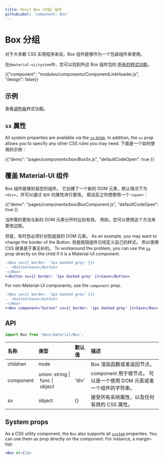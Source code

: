```yaml
---
title: React Box（分组）组件
githubLabel: 'component: Box'
---
```


# Box 分组

<p class="description">对于大多数 CSS 实用程序来说，Box 组件能够作为一个包装组件来使用。</p>

在`@material-ui/system`中，您可以找到所述 Box 组件包的 [所有的样式功能](/system/basics/#all-inclusive)。

{{"component": "modules/components/ComponentLinkHeader.js", "design": false}}

## 示例

查看[调色板](/system/palette/)样式功能。

## `sx` 属性

All system properties are available via the [`sx` prop](/system/basics/#the-sx-prop). In addition, the `sx` prop allows you to specify any other CSS rules you may need. 下面是一个如何使用的示例：

{{"demo": "pages/components/box/BoxSx.js", "defaultCodeOpen": true }}

## 覆盖 Material-UI 组件

Box 组件能够封装您的组件。 它创建了一个新的 DOM 元素，默认情况下为 `<div>`，并可以通过 `组件` 的属性进行更改。 假设反之你想使用一个 `<span>`：

{{"demo": "pages/components/box/BoxComponent.js", "defaultCodeOpen": true }}

当所需的更改与新的 DOM 元素分开时比较有效。 例如，您可以使用这个方法来更改边距。

但是，有时您必须针对到底层的 DOM 元素。 As an example, you may want to change the border of the Button. 但是按钮组件已经定义自己的样式。 所以使用 CSS 继承是于事无补的。 To workaround the problem, you can use the [`sx`](/system/basics/#the-sx-prop) prop directly on the child if it is a Material-UI component.

```diff
-<Box sx={{ border: '1px dashed grey' }}>
-  <Button>Save</Button>
-</Box>
+<Button sx={{ border: '1px dashed grey' }}>Save</Button>
```

For non-Material-UI components, use the `component` prop.

```diff
-<Box sx={{ border: '1px dashed grey' }}>
-  <button>Save</button>
-</Box>
+<Box component="button" sx={{ border: '1px dashed grey' }}>Save</Box>
```

## API

```jsx
import Box from '@mui/material/Box';
```

| 名称                                       | 类型                                                                                                                            | 默认值                                     | 描述                                         |
|:---------------------------------------- |:----------------------------------------------------------------------------------------------------------------------------- |:--------------------------------------- |:------------------------------------------ |
| <span class="prop-name">children</span>  | <span class="prop-type">node<br></span>                                                                                 |                                         | Box 渲染函数或者返回节点。                            |
| <span class="prop-name">component</span> | <span class="prop-type">union:&nbsp;string&nbsp;&#124;<br>&nbsp;func&nbsp;&#124;<br>&nbsp;object<br></span> | <span class="prop-default">'div'</span> | component 用于根节点。 可以是一个使用 DOM 元素或者一个组件的字符串。 |
| <span class="prop-name">sx</span>        | <span class="prop-type">object</span>                                                                                         | <span class="prop-default">{}</span>    | 接受所有系统属性，以及任何有效的 CSS 属性。                   |

## System props

As a CSS utility component, the `Box` also supports all [`system`](/system/properties/) properties. You can use them as prop directly on the component. For instance, a margin-top:

```jsx
<Box mt={2}>
```
